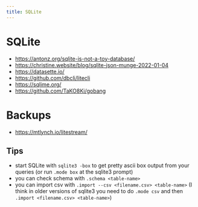 ```yaml
---
title: SQLite
---
```


# SQLite

- https://antonz.org/sqlite-is-not-a-toy-database/
- https://christine.website/blog/sqlite-json-munge-2022-01-04
- https://datasette.io/
- https://github.com/dbcli/litecli
- https://sqlime.org/
- https://github.com/TaKO8Ki/gobang

# Backups

- https://mtlynch.io/litestream/

## Tips

- start SQLite with `sqlite3 -box` to get pretty ascii box output from your
  queries (or run `.mode box` at the sqlite3 prompt)
- you can check schema with `.schema <table-name>`
- you can import csv with `.import --csv <filename.csv> <table-name>` (I think in older
  versions of sqlite3 you need to do `.mode csv` and then `.import
  <filename.csv> <table-name>`)
